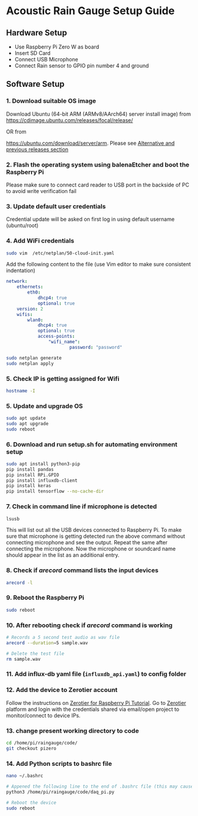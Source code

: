 # Acoustic Rain Gauge Setup Guide

## Hardware Setup
- Use Raspberry Pi Zero W as board 
- Insert SD Card
- Connect USB Microphone
- Connect Rain sensor to GPIO pin number 4 and ground

## Software Setup
### 1. Download suitable OS image
Download Ubuntu (64-bit ARM (ARMv8/AArch64) server install image) from https://cdimage.ubuntu.com/releases/focal/release/

OR from

https://ubuntu.com/download/server/arm. Please see [Alternative and previous releases section](https://cdimage.ubuntu.com/releases/?_gl=1*1st8y8i*_gcl_au*NjIzMTM3MzE0LjE3MTg2OTA4MzM.&_ga=2.97407837.315200084.1718690833-1252984037.1710486708)

### 2. Flash the operating system using balenaEtcher and boot the Raspberry Pi
Please make sure to connect card reader to USB port in the backside of PC to avoid write verification fail
### 3. Update default user credentials
Credential update will be asked on first log in using default username (ubuntu/root)
### 4. Add WiFi credentials
```bash
sudo vim  /etc/netplan/50-cloud-init.yaml
```
Add the following content to the file (use Vim editor to make sure consistent indentation)
```yaml
network:
    ethernets:
        eth0:
            dhcp4: true
            optional: true
    version: 2
    wifis:
        wlan0:
            dhcp4: true
            optional: true
            access-points:
                "wifi_name":
                        password: "password"

```
```bash
sudo netplan generate
sudo netplan apply
```
### 5. Check IP is getting assigned for Wifi

```bash
hostname -I
```

### 5. Update and upgrade OS

```bash
sudo apt update
sudo apt upgrade
sudo reboot
```

### 6. Download and run setup.sh for automating environment setup

```bash
sudo apt install python3-pip
pip install pandas
pip install RPi.GPIO
pip install influxdb-client
pip install keras
pip install tensorflow --no-cache-dir
```

### 7. Check in command line if microphone is detected
```bash
lsusb
```
This will list out all the USB devices connected to Raspberry Pi. To make sure that microphone is getting detected run the above command without connecting microphone and see the output. Repeat the same after connecting the microphone. Now the microphone or soundcard name should appear in the list as an additional entry.

### 8. Check if $arecord$ command lists the input devices
```bash
arecord -l
```

### 9. Reboot the Raspberry Pi
```bash
sudo reboot
```

### 10. After rebooting check if $arecord$ command is working
```bash
# Records a 5 second test audio as wav file
arecord --duration=5 sample.wav

# Delete the test file
rm sample.wav
```

### 11. Add influx-db yaml file (`influxdb_api.yaml`) to config folder

### 12. Add the device to Zerotier account

Follow the instructions on [Zerotier for Raspberry Pi Tutorial](https://pimylifeup.com/raspberry-pi-zerotier/). Go to  [Zerotier](https://my.zerotier.com/) platform and login with the credentials shared via email/open project to monitor/connect to device IPs.

### 13. change present working directory to code

```bash
cd /home/pi/raingauge/code/
git checkout pizero
```

### 14. Add Python scripts to bashrc file  

```bash
nano ~/.bashrc

# Appened the following line to the end of .bashrc file (this may cause path errors)
python3 /home/pi/raingauge/code/daq_pi.py

# Reboot the device
sudo reboot
```


